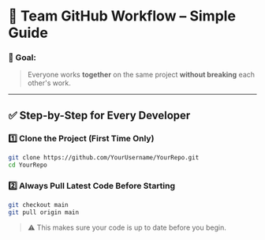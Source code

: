 # 👥 Team GitHub Workflow – Simple Guide

### 📌 Goal:
> Everyone works **together** on the same project **without breaking** each other's work.

---

## ✅ Step-by-Step for Every Developer

### 1️⃣ Clone the Project (First Time Only)

```bash
git clone https://github.com/YourUsername/YourRepo.git
cd YourRepo
```
### 2️⃣ Always Pull Latest Code Before Starting

```bash
git checkout main
git pull origin main
```
> ⚠️ This makes sure your code is up to date before you begin.